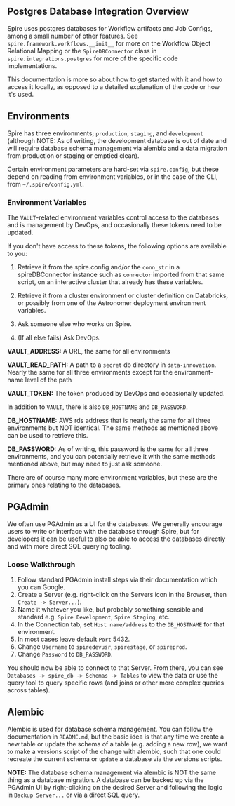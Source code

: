 ## Postgres Database Integration Overview  
  
Spire uses postgres databases for Workflow artifacts and Job Configs, among a small number of other features. See `spire.framework.workflows.__init__` for more on the Workflow Object Relational Mapping or the `SpireDBConnector` class in `spire.integrations.postgres` for more of the specific code implementations.  
  
This documentation is more so about how to get started with it and how to access it locally, as opposed to a detailed explanation of the code or how it's used.  
  
## Environments  
  
Spire has three environments; `production`, `staging`, and `development` (although NOTE: As of writing, the development database is out of date and will require database schema management via alembic and a data migration from production or staging or emptied clean).  
  
Certain environment parameters are hard-set via `spire.config`, but these depend on reading from environment variables, or in the case of the CLI, from `~/.spire/config.yml`. 
  
### Environment Variables  
  
The `VAULT`-related environment variables control access to the databases and is management by DevOps, and occasionally these tokens need to be updated.  
  
If you don't have access to these tokens, the following options are available to you:  
  
1. Retrieve it from the spire.config and/or the `conn_str` in a spireDBConnector instance such as `connector` imported from that same script, on an interactive cluster that already has these variables.  
  
2. Retrieve it from a cluster environment or cluster definition on Databricks, or possibly from one of the Astronomer deployment environment variables.  
  
3. Ask someone else who works on Spire.  
  
4. (If all else fails) Ask DevOps.   
  
**VAULT_ADDRESS:** A URL, the same for all environments  
  
**VAULT_READ_PATH:** A path to a `secret` db directory in `data-innovation`. Nearly the same for all three environments except for the environment-name level of the path  
  
**VAULT_TOKEN:** The token produced by DevOps and occasionally updated.  
  
In addition to `VAULT`, there is also `DB_HOSTNAME` and `DB_PASSWORD`.  

**DB_HOSTNAME:** AWS rds address that is nearly the same for all three environments but NOT identical. The same methods as mentioned above can be used to retrieve this.  
  
**DB_PASSWORD:** As of writing, this password is the same for all three environments, and you can potentially retrieve it with the same methods mentioned above, but may need to just ask someone.  
  
There are of course many more environment variables, but these are the primary ones relating to the databases.  
  
## PGAdmin  
  
We often use PGAdmin as a UI for the databases. We generally encourage users to write or interface with the database through Spire, but for developers it can be useful to also be able to access the databases directly and with more direct SQL querying tooling.  
  
### Loose Walkthrough  
  
1. Follow standard PGAdmin install steps via their documentation which you can Google.  
2. Create a Server (e.g. right-click on the Servers icon in the Browser, then `Create -> Server...`).  
3. Name it whatever you like, but probably something sensible and standard e.g. `Spire Development`, `Spire Staging`, etc.  
4. In the Connection tab, set `Host name/address` to the `DB_HOSTNAME` for that environment.  
5. In most cases leave default `Port` 5432.  
6. Change `Username` to `spiredevusr`, `spirestage`, or `spireprod`.  
7. Change `Password` to `DB_PASSWORD`.  
  
You should now be able to connect to that Server. From there, you can see `Databases -> spire_db -> Schemas -> Tables` to view the data or use the query tool to query specific rows (and joins or other more complex queries across tables).  
  
## Alembic  
  
Alembic is used for database schema management. You can follow the documentation in `README.md`, but the basic idea is that any time we create a new table or update the schema of a table (e.g. adding a new row), we want to make a versions script of the change with alembic, such that one could recreate the current schema or `update` a database via the versions scripts.  
  
**NOTE:** The database schema management via alembic is NOT the same thing as a database migration. A database can be backed up via the PGAdmin UI by right-clicking on the desired Server and following the logic in `Backup Server...` or via a direct SQL query.  
   